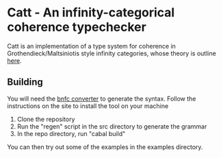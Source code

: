 # Catt - An infinity-categorical coherence typechecker

Catt is an implementation of a type system for coherence in
Grothendieck/Maltsiniotis style infinity categories, whose
theory is outline [here](http://arxiv.org/abs/1009.2331).

## Building

You will need the [bnfc converter](http://bnfc.digitalgrammars.com/)
to generate the syntax.  Follow the instructions on the site to
install the tool on your machine

1. Clone the repository
2. Run the "regen" script in the src directory
   to generate the grammar
3. In the repo directory, run "cabal build"

You can then try out some of the examples in the examples
directory.